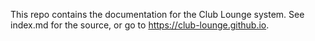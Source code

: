 This repo contains the documentation for the Club Lounge system. See index.md for the source, or go to https://club-lounge.github.io.
